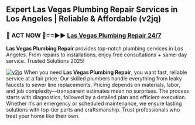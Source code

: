 ## Expert Las Vegas Plumbing Repair Services in Los Angeles | Reliable & Affordable (v2jq)  

<h3>🚿 ACT NOW 🌟==►► <a href="https://tinyurl.com/2ne6vx2x" rel="nofollow">Las Vegas Plumbing Repair 24/7</a></h3>

**Las Vegas Plumbing Repair** provides top-notch plumbing services in Los Angeles. From repairs to installations, enjoy free consultations + same-day service. Trusted Solutions 2025!

[![v2jq](https://i.imgur.com/4PFF4AK.jpeg)](https://tinyurl.com/2ne6vx2x)
When you need **Las Vegas Plumbing Repair**, you want fast, reliable service at a fair price. Our skilled plumbers handle everything from leaky faucets to sewer line replacements. Pricing depends on materials, labor, and job complexity—transparent estimates mean no surprises. The process starts with diagnostics, followed by a detailed plan and efficient execution. Whether it’s an emergency or scheduled maintenance, we ensure lasting solutions with top-tier parts and craftsmanship. Trust professionals who treat your home like their own.